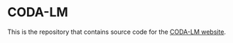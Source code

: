 # CODA-LM

This is the repository that contains source code for the [CODA-LM website](https://coda-lm.github.io/).

